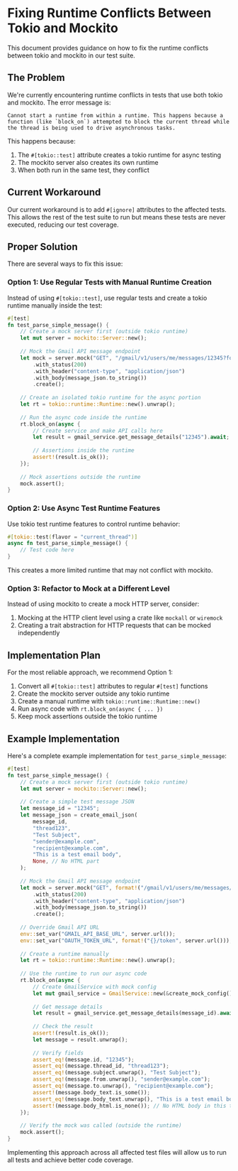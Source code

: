 # Fixing Runtime Conflicts Between Tokio and Mockito

This document provides guidance on how to fix the runtime conflicts between tokio and mockito in our test suite.

## The Problem

We're currently encountering runtime conflicts in tests that use both tokio and mockito. The error message is:

```
Cannot start a runtime from within a runtime. This happens because a function (like `block_on`) attempted to block the current thread while the thread is being used to drive asynchronous tasks.
```

This happens because:
1. The `#[tokio::test]` attribute creates a tokio runtime for async testing
2. The mockito server also creates its own runtime
3. When both run in the same test, they conflict

## Current Workaround

Our current workaround is to add `#[ignore]` attributes to the affected tests. This allows the rest of the test suite to run but means these tests are never executed, reducing our test coverage.

## Proper Solution

There are several ways to fix this issue:

### Option 1: Use Regular Tests with Manual Runtime Creation

Instead of using `#[tokio::test]`, use regular tests and create a tokio runtime manually inside the test:

```rust
#[test]
fn test_parse_simple_message() {
    // Create a mock server first (outside tokio runtime)
    let mut server = mockito::Server::new();
    
    // Mock the Gmail API message endpoint
    let mock = server.mock("GET", "/gmail/v1/users/me/messages/12345?format=full")
        .with_status(200)
        .with_header("content-type", "application/json")
        .with_body(message_json.to_string())
        .create();
    
    // Create an isolated tokio runtime for the async portion
    let rt = tokio::runtime::Runtime::new().unwrap();
    
    // Run the async code inside the runtime
    rt.block_on(async {
        // Create service and make API calls here
        let result = gmail_service.get_message_details("12345").await;
        
        // Assertions inside the runtime
        assert!(result.is_ok());
    });
    
    // Mock assertions outside the runtime
    mock.assert();
}
```

### Option 2: Use Async Test Runtime Features

Use tokio test runtime features to control runtime behavior:

```rust
#[tokio::test(flavor = "current_thread")]
async fn test_parse_simple_message() {
    // Test code here
}
```

This creates a more limited runtime that may not conflict with mockito.

### Option 3: Refactor to Mock at a Different Level

Instead of using mockito to create a mock HTTP server, consider:

1. Mocking at the HTTP client level using a crate like `mockall` or `wiremock`
2. Creating a trait abstraction for HTTP requests that can be mocked independently

## Implementation Plan

For the most reliable approach, we recommend Option 1:

1. Convert all `#[tokio::test]` attributes to regular `#[test]` functions
2. Create the mockito server outside any tokio runtime
3. Create a manual runtime with `tokio::runtime::Runtime::new()`
4. Run async code with `rt.block_on(async { ... })`
5. Keep mock assertions outside the tokio runtime

## Example Implementation

Here's a complete example implementation for `test_parse_simple_message`:

```rust
#[test]
fn test_parse_simple_message() {
    // Create a mock server first (outside tokio runtime)
    let mut server = mockito::Server::new();
    
    // Create a simple test message JSON
    let message_id = "12345";
    let message_json = create_email_json(
        message_id,
        "thread123",
        "Test Subject",
        "sender@example.com",
        "recipient@example.com",
        "This is a test email body",
        None, // No HTML part
    );
    
    // Mock the Gmail API message endpoint
    let mock = server.mock("GET", format!("/gmail/v1/users/me/messages/{}?format=full", message_id).as_str())
        .with_status(200)
        .with_header("content-type", "application/json")
        .with_body(message_json.to_string())
        .create();
    
    // Override Gmail API URL
    env::set_var("GMAIL_API_BASE_URL", server.url());
    env::set_var("OAUTH_TOKEN_URL", format!("{}/token", server.url()));
    
    // Create a runtime manually
    let rt = tokio::runtime::Runtime::new().unwrap();
    
    // Use the runtime to run our async code
    rt.block_on(async {
        // Create GmailService with mock config
        let mut gmail_service = GmailService::new(&create_mock_config()).unwrap();
        
        // Get message details
        let result = gmail_service.get_message_details(message_id).await;
        
        // Check the result
        assert!(result.is_ok());
        let message = result.unwrap();
        
        // Verify fields
        assert_eq!(message.id, "12345");
        assert_eq!(message.thread_id, "thread123");
        assert_eq!(message.subject.unwrap(), "Test Subject");
        assert_eq!(message.from.unwrap(), "sender@example.com");
        assert_eq!(message.to.unwrap(), "recipient@example.com");
        assert!(message.body_text.is_some());
        assert_eq!(message.body_text.unwrap(), "This is a test email body");
        assert!(message.body_html.is_none()); // No HTML body in this test
    });
    
    // Verify the mock was called (outside the runtime)
    mock.assert();
}
```

Implementing this approach across all affected test files will allow us to run all tests and achieve better code coverage.